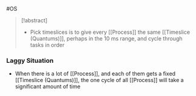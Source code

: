#OS 
>[!abstract]
>- Pick timeslices is to give every [[Process]] the same [[Timeslice (Quantums)]], perhaps in the 10 ms range, and cycle through tasks in order

### Laggy Situation
- When there is a lot of [[Process]], and each of them gets a fixed [[Timeslice (Quantums)]], the one cycle of all [[Process]] will take a significant amount of time